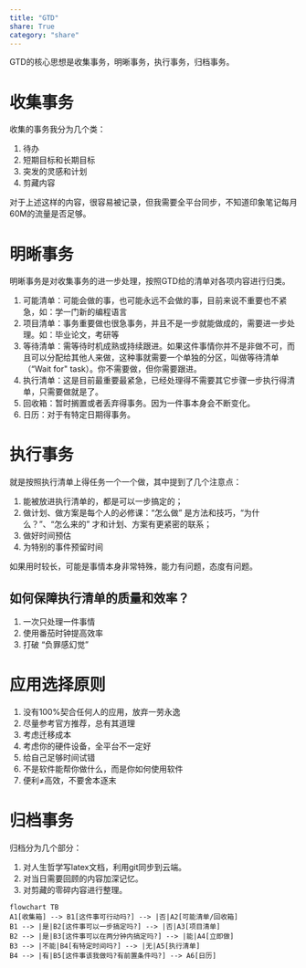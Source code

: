 ```yaml
---
title: "GTD"
share: True
category: "share"
---
```

GTD的核心思想是收集事务，明晰事务，执行事务，归档事务。

# 收集事务

收集的事务我分为几个类：

1. 待办
2. 短期目标和长期目标
3. 突发的灵感和计划
4. 剪藏内容

对于上述这样的内容，很容易被记录，但我需要全平台同步，不知道印象笔记每月60M的流量是否足够。

# 明晰事务

明晰事务是对收集事务的进一步处理，按照GTD给的清单对各项内容进行归类。

1. 可能清单：可能会做的事，也可能永远不会做的事，目前来说不重要也不紧急，如：学一门新的编程语言
2. 项目清单：事务重要做也很急事务，并且不是一步就能做成的，需要进一步处理。如：毕业论文，考研等
3. 等待清单：需等待时机成熟或持续跟进。如果这件事情你并不是非做不可，而且可以分配给其他人来做，这种事就需要一个单独的分区，叫做等待清单（“Wait for" task）。你不需要做，但你需要跟进。
4. 执行清单：这是目前最重要最紧急，已经处理得不需要其它步骤一步执行得清单，只需要做就是了。
5. 回收箱：暂时搁置或者丢弃得事务。因为一件事本身会不断变化。
6. 日历：对于有特定日期得事务。

# 执行事务

就是按照执行清单上得任务一个一个做，其中提到了几个注意点：

1. 能被放进执行清单的，都是可以一步搞定的；
2. 做计划、做方案是每个人的必修课：“怎么做” 是方法和技巧，“为什么？”、“怎么来的” 才和计划、方案有更紧密的联系；
3. 做好时间预估
4. 为特别的事件预留时间

如果用时较长，可能是事情本身非常特殊，能力有问题，态度有问题。

## 如何保障执行清单的质量和效率？

1. 一次只处理一件事情
2. 使用番茄时钟提高效率
3. 打破 “负罪感幻觉”

# 应用选择原则

1. 没有100%契合任何人的应用，放弃一劳永逸
2. 尽量参考官方推荐，总有其道理
3. 考虑迁移成本
4. 考虑你的硬件设备，全平台不一定好
5. 给自己足够时间试错
6. 不是软件能帮你做什么，而是你如何使用软件
7. 便利≠高效，不要舍本逐末

# 归档事务

归档分为几个部分：

1. 对人生哲学写latex文档，利用git同步到云端。
2. 对当日需要回顾的内容加深记忆。
3. 对剪藏的零碎内容进行整理。

```mermaid
flowchart TB
A1[收集箱] --> B1[这件事可行动吗?] --> |否|A2[可能清单/回收箱]
B1 --> |是|B2[这件事可以一步搞定吗?] --> |否|A3[项目清单]
B2 --> |是|B3[这件事可以在两分钟内搞定吗?] --> |能|A4[立即做]
B3 --> |不能|B4[有特定时间吗?] --> |无|A5[执行清单]
B4 --> |有|B5[这件事该我做吗?有前置条件吗?] --> A6[日历]
```
